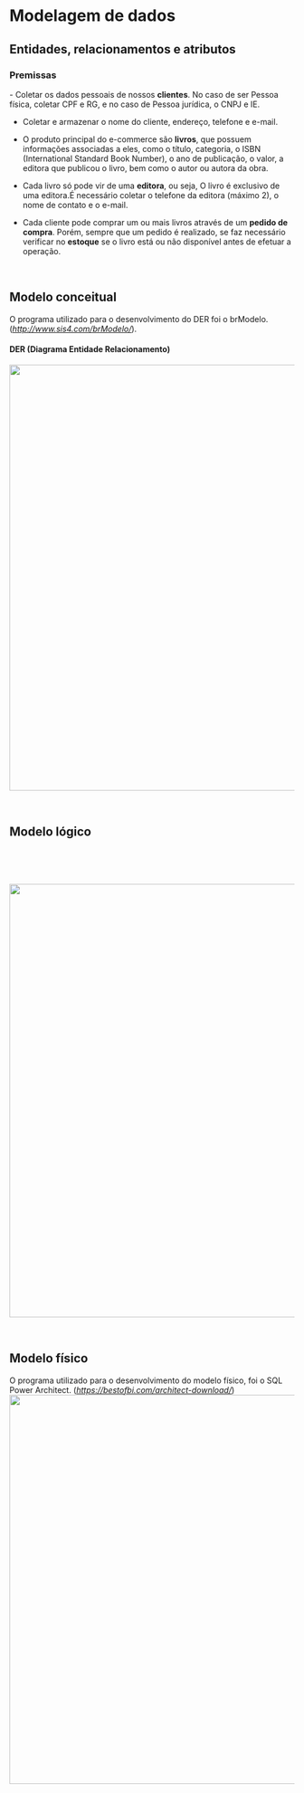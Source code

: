 <h1>Modelagem de dados</h1>
<h2>Entidades, relacionamentos e atributos</h2>
<h3>Premissas</h3>
- Coletar os dados pessoais de nossos <b>clientes</b>. No caso de ser Pessoa física, coletar CPF e RG, e no caso de Pessoa jurídica, o CNPJ e IE.

- Coletar e armazenar o nome do cliente, endereço, telefone e e-mail.

- O produto principal do e-commerce são <b>livros</b>, que possuem informações associadas a eles, como o título, categoria, o ISBN (International Standard Book Number), o ano de publicação, o valor, a editora que publicou o livro, bem como o autor ou autora da obra.

- Cada livro só pode vir de uma <b>editora</b>, ou seja, O livro é exclusivo de uma editora.É necessário coletar o telefone da editora (máximo 2), o nome de contato e o e-mail.

- Cada cliente pode comprar um ou mais livros através de um <b>pedido de compra</b>. Porém, sempre que um pedido é realizado, se faz necessário verificar no <b>estoque</b> se o livro está ou não disponível antes de efetuar a operação.

&nbsp;
<h2>Modelo conceitual</h2>
O programa utilizado para o desenvolvimento do DER foi o brModelo. (<a href="http://www.sis4.com/brModelo/" target="_blank" rel="nofollow noopener noreferrer"><span style="text-decoration: underline;"><em>http://www.sis4.com/brModelo/</em></span></a>).
<h4></h4>
<h4>DER (Diagrama Entidade Relacionamento)</h4>
<img class="aligncenter wp-image-18450 size-full" src="https://www.makerzine.com.br/wp-content/uploads/2022/12/DER_livraria.png" alt="" width="934" height="753" />

&nbsp;
<h2 class="course-header-banner-title" aria-label="Curso de Modelagem de banco de dados relacional: modelagem lógica e física"><strong>Modelo lógico</strong></h2>
&nbsp;

&nbsp;

<img class="aligncenter wp-image-18455 size-full" src="https://www.makerzine.com.br/wp-content/uploads/2022/12/Modelagem_logica.png" alt="" width="975" height="766" />

&nbsp;
<h2 class="course-header-banner-title" aria-label="Curso de Modelagem de banco de dados relacional: modelagem lógica e física"><strong>Modelo físico</strong></h2>
O programa utilizado para o desenvolvimento do modelo físico, foi o SQL Power Architect. (<a href="https://bestofbi.com/architect-download/" target="_blank" rel="nofollow noopener noreferrer"><span style="text-decoration: underline;"><em>https://bestofbi.com/architect-download/</em></span></a>)

<img class="aligncenter wp-image-18457 size-full" src="https://www.makerzine.com.br/wp-content/uploads/2022/12/Modelagem_fisica.png" alt="" width="1186" height="688" />
